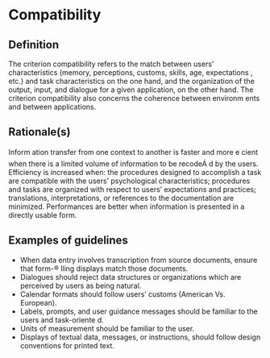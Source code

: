 # Compatibility

## Definition

The criterion compatibility refers to the match between users’ characteristics (memory, perceptions, customs, skills, age, expectations , etc.) and task characteristics on the one hand, and the organization of the output, input, and dialogue for a given application, on the other hand.  The criterion compatibility also concerns the coherence between environm ents and between applications.

## Rationale(s)

Inform ation transfer from one context to another is faster and more e cient when there is a limited volume of information to be recodeÁ d by the users.  
Efficiency is increased when: the procedures designed to accomplish a task are compatible with the users’ psychological characteristics; procedures and tasks are organized with respect to users’ expectations and practices; translations, interpretations, or references to the documentation are minimized.  Performances are better when information is presented in a directly usable form.

## Examples of guidelines

* When data entry involves transcription from source documents, ensure that form-® lling displays match those documents.
* Dialogues should reject data structures or organizations which are perceived by users as being natural.
* Calendar formats should follow users’ customs
(American Vs. European).
* Labels, prompts, and user guidance messages should be familiar to the users and task-oriente d.
* Units of measurement should be familiar to the user.
* Displays of textual data, messages, or instructions, should follow design conventions for printed text.